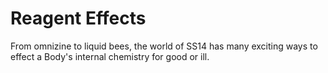 # Reagent Effects

From omnizine to liquid bees, the world of SS14 has many exciting ways to effect a Body's internal chemistry for good or ill.